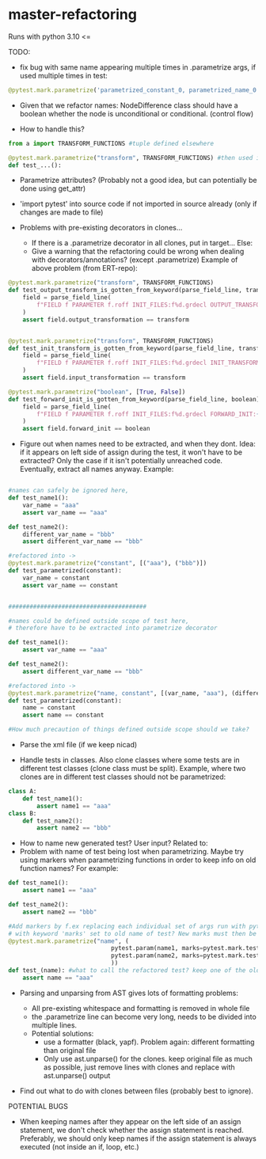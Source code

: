 # master-refactoring


Runs with python 3.10 <=



TODO:


- fix bug with same name appearing multiple times in .parametrize args, if used multiple times in test:
```python
@pytest.mark.parametrize('parametrized_constant_0, parametrized_name_0', [('', transform, transform), ('', transform, transform), ('', boolean, boolean)])
```


- Given that we refactor names: NodeDifference class should have a boolean whether the node is unconditional or conditional. (control flow)

- How to handle this?
```python
from a import TRANSFORM_FUNCTIONS #tuple defined elsewhere

@pytest.mark.parametrize("transform", TRANSFORM_FUNCTIONS) #then used in annotation
def test_...():
```

- Parametrize attributes? (Probably not a good idea, but can potentially be done using get_attr)

- 'import pytest' into source code if not imported in source already (only if changes are made to file)

- Problems with pre-existing decorators in clones...
    - If there is a .parametrize decorator in all clones, put in target... Else:
    - Give a warning that the refactoring could be wrong when dealing with decorators/annotations? (except .parametrize)
Example of above problem (from ERT-repo):
```python
@pytest.mark.parametrize("transform", TRANSFORM_FUNCTIONS)
def test_output_transform_is_gotten_from_keyword(parse_field_line, transform):
    field = parse_field_line(
        f"FIELD f PARAMETER f.roff INIT_FILES:f%d.grdecl OUTPUT_TRANSFORM:{transform}"
    )
    assert field.output_transformation == transform


@pytest.mark.parametrize("transform", TRANSFORM_FUNCTIONS)
def test_init_transform_is_gotten_from_keyword(parse_field_line, transform):
    field = parse_field_line(
        f"FIELD f PARAMETER f.roff INIT_FILES:f%d.grdecl INIT_TRANSFORM:{transform}"
    )
    assert field.input_transformation == transform

@pytest.mark.parametrize("boolean", [True, False])
def test_forward_init_is_gotten_from_keyword(parse_field_line, boolean):
    field = parse_field_line(
        f"FIELD f PARAMETER f.roff INIT_FILES:f%d.grdecl FORWARD_INIT:{boolean}"
    )
    assert field.forward_init == boolean
```


- Figure out when names need to be extracted, and when they dont. Idea: if it appears on left side of assign during the test, it won't have to be extracted? Only the case if it isn't potentially unreached code. Eventually, extract all names anyway. Example:
```python

#names can safely be ignored here, 
def test_name1():
    var_name = "aaa"
    assert var_name == "aaa"

def test_name2():
    different_var_name = "bbb"
    assert different_var_name == "bbb"

#refactored into ->
@pytest.mark.parametrize("constant", [("aaa"), ("bbb")])
def test_parametrized(constant):
    var_name = constant
    assert var_name == constant


#######################################

#names could be defined outside scope of test here, 
# therefore have to be extracted into parametrize decorator

def test_name1():
    assert var_name == "aaa"

def test_name2():
    assert different_var_name == "bbb"

#refactored into -> 
@pytest.mark.parametrize("name, constant", [(var_name, "aaa"), (different_var_name, "bbb")])
def test_parametrized(constant):
    name = constant
    assert name == constant

#How much precaution of things defined outside scope should we take?
```


- Parse the xml file (if we keep nicad)

- Handle tests in classes. Also clone classes where some tests are in different test classes (clone class must be split). Example, where two clones are in different test classes should not be parametrized:

```python
class A:
    def test_name1():
        assert name1 == "aaa"
class B:
    def test_name2():
        assert name2 == "bbb"
```
- How to name new generated test? User input? Related to:
- Problem with name of test being lost when parametrizing. Maybe try using markers when parametrizing functions in order to keep info on old function names? For example:
```python
def test_name1():
    assert name1 == "aaa"

def test_name2():
    assert name2 == "bbb"

#Add markers by f.ex replacing each individual set of args run with pytest.param, 
# with keyword 'marks' set to old name of test? New marks must then be added in pytest.ini file
@pytest.mark.parametrize("name", (
                             pytest.param(name1, marks=pytest.mark.test_name1),
                             pytest.param(name2, marks=pytest.mark.test_name2)
                             ))
def test_(name): #what to call the refactored test? keep one of the old names? generate name?
    assert name == "aaa"

```

- Parsing and unparsing from AST gives lots of formatting problems:
    - All pre-existing whitespace and formatting is removed in whole file
    - the .parametrize line can become very long, needs to be divided into multiple lines.
    - Potential solutions: 
        - use a formatter (black, yapf). Problem again: different formatting than original file
        - Only use ast.unparse() for the clones. keep original file as much as possible, just remove lines with clones and replace with ast.unparse() output

- Find out what to do with clones between files (probably best to ignore).




POTENTIAL BUGS

- When keeping names after they appear on the left side of an assign statement, we don't check whether the assign statement is reached. Preferably, we should only keep names if the assign statement is always executed (not inside an if, loop, etc.)  
